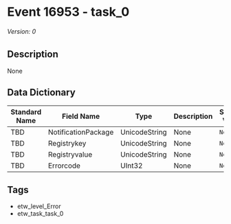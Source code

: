# Event 16953 - task_0
###### Version: 0

## Description
None

## Data Dictionary
|Standard Name|Field Name|Type|Description|Sample Value|
|---|---|---|---|---|
|TBD|NotificationPackage|UnicodeString|None|`None`|
|TBD|Registrykey|UnicodeString|None|`None`|
|TBD|Registryvalue|UnicodeString|None|`None`|
|TBD|Errorcode|UInt32|None|`None`|

## Tags
* etw_level_Error
* etw_task_task_0